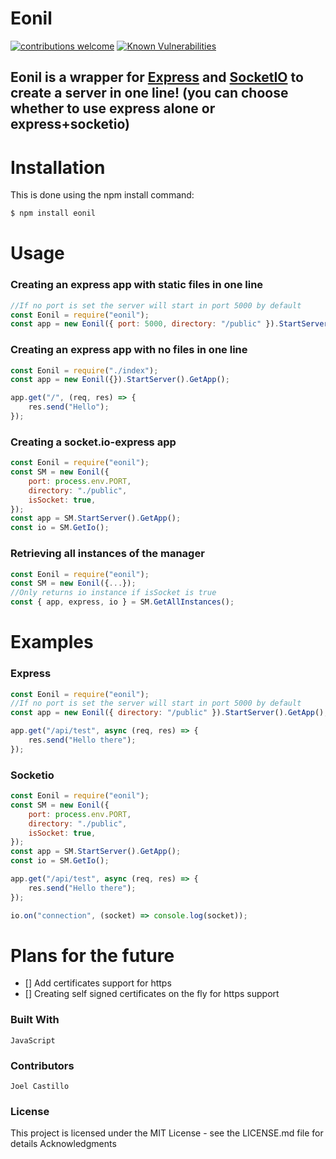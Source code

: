 # Eonil

[![contributions welcome](https://img.shields.io/badge/contributions-welcome-brightgreen.svg?style=flat)](https://github.com/dwyl/esta/issues) [![Known Vulnerabilities](https://snyk.io/test/github/latinrev/Eonil/badge.svg?targetFile=package.json)](https://snyk.io/test/github/latinrev/Eonil?targetFile=package.json)

## Eonil is a wrapper for [Express](https://www.npmjs.com/package/express) and [SocketIO](https://www.npmjs.com/package/socket.io) to create a server in one line! (you can choose whether to use express alone or express+socketio)

# Installation

This is done using the npm install command:

```sh
$ npm install eonil
```

# Usage

### Creating an express app with static files in one line

```javascript
//If no port is set the server will start in port 5000 by default
const Eonil = require("eonil");
const app = new Eonil({ port: 5000, directory: "/public" }).StartServer().GetApp();
```

### Creating an express app with no files in one line

```javascript
const Eonil = require("./index");
const app = new Eonil({}).StartServer().GetApp();

app.get("/", (req, res) => {
	res.send("Hello");
});
```

### Creating a socket.io-express app

```javascript
const Eonil = require("eonil");
const SM = new Eonil({
	port: process.env.PORT,
	directory: "./public",
	isSocket: true,
});
const app = SM.StartServer().GetApp();
const io = SM.GetIo();
```

### Retrieving all instances of the manager

```javascript
const Eonil = require("eonil");
const SM = new Eonil({...});
//Only returns io instance if isSocket is true
const { app, express, io } = SM.GetAllInstances();
```

# Examples

### Express

```javascript
const Eonil = require("eonil");
//If no port is set the server will start in port 5000 by default
const app = new Eonil({ directory: "/public" }).StartServer().GetApp();

app.get("/api/test", async (req, res) => {
	res.send("Hello there");
});
```

### Socketio

```javascript
const Eonil = require("eonil");
const SM = new Eonil({
	port: process.env.PORT,
	directory: "./public",
	isSocket: true,
});
const app = SM.StartServer().GetApp();
const io = SM.GetIo();

app.get("/api/test", async (req, res) => {
	res.send("Hello there");
});

io.on("connection", (socket) => console.log(socket));
```

# Plans for the future

-   [] Add certificates support for https
-   [] Creating self signed certificates on the fly for https support

### Built With

    JavaScript

### Contributors

    Joel Castillo

### License

This project is licensed under the MIT License - see the LICENSE.md file for details
Acknowledgments
